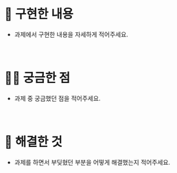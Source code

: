 # 📄 구현한 내용
- 과제에서 구현한 내용을 자세하게 적어주세요.

<br>

# 🙋🏻 궁금한 점
- 과제 중 궁금했던 점을 적어주세요.

<br>

# 🧐 해결한 것
- 과제를 하면서 부딪혔던 부분을 어떻게 해결했는지 적어주세요.